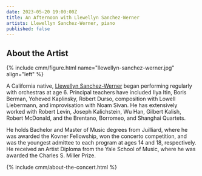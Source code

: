 ```yaml
---
date: 2023-05-20 19:00:00Z
title: An Afternoon with Llewellyn Sanchez-Werner
artists: Llewellyn Sanchez-Werner, piano
published: false
---
```


## About the Artist

{% include cmm/figure.html name="llewellyn-sanchez-werner.jpg" align="left" %}

A California native, [Llewellyn Sanchez-Werner](https://llewellynsanchezwerner.com) began
performing regularly with orchestras at age 6. Principal teachers have included Ilya Itin,
Boris Berman, Yoheved Kaplinsky, Robert Durso, composition with Lowell Liebermann, and
improvisation with Noam Sivan. He has extensively worked with Robert Levin, Joseph
Kalichstein, Wu Han, Gilbert Kalish, Robert McDonald, and the Brentano, Borromeo, and
Shanghai Quartets.

He holds Bachelor and Master of Music degrees from Juilliard, where he was awarded the
Kovner Fellowship, won the concerto competition, and was the youngest admittee to each
program at ages 14 and 18, respectively. He received an Artist Diploma from the Yale School
of Music, where he was awarded the Charles S. Miller Prize.

{% include cmm/about-the-concert.html %}
